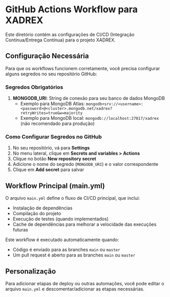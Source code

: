 # GitHub Actions Workflow para XADREX

Este diretório contém as configurações de CI/CD (Integração Contínua/Entrega Contínua) para o projeto XADREX.

## Configuração Necessária

Para que os workflows funcionem corretamente, você precisa configurar alguns segredos no seu repositório GitHub:

### Segredos Obrigatórios

1. **MONGODB_URI**: String de conexão para seu banco de dados MongoDB
   - Exemplo para MongoDB Atlas: `mongodb+srv://<username>:<password>@<cluster>.mongodb.net/xadrex?retryWrites=true&w=majority`
   - Exemplo para MongoDB local: `mongodb://localhost:27017/xadrex` (não recomendado para produção)

### Como Configurar Segredos no GitHub

1. No seu repositório, vá para **Settings**
2. No menu lateral, clique em **Secrets and variables > Actions**
3. Clique no botão **New repository secret**
4. Adicione o nome do segredo (`MONGODB_URI`) e o valor correspondente
5. Clique em **Add secret** para salvar

## Workflow Principal (main.yml)

O arquivo `main.yml` define o fluxo de CI/CD principal, que inclui:

- Instalação de dependências
- Compilação do projeto
- Execução de testes (quando implementados)
- Cache de dependências para melhorar a velocidade das execuções futuras

Este workflow é executado automaticamente quando:
- Código é enviado para as branches `main` ou `master`
- Um pull request é aberto para as branches `main` ou `master`

## Personalização

Para adicionar etapas de deploy ou outras automações, você pode editar o arquivo `main.yml` e descomentar/adicionar as etapas necessárias. 